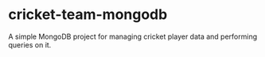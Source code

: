 # cricket-team-mongodb
A simple MongoDB project for managing cricket player data and performing queries on it.
